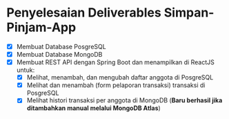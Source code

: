 # Penyelesaian Deliverables Simpan-Pinjam-App

- [x] Membuat Database PosgreSQL
- [x] Membuat Database MongoDB
- [x] Membuat REST API dengan Spring Boot dan menampilkan di ReactJS untuk:
    - [x] Melihat, menambah, dan mengubah daftar anggota di PosgreSQL
    - [x] Melihat dan menambah (form pelaporan transaksi) transaksi di PosgreSQL
    - [x] Melihat histori transaksi per anggota di MongoDB (**Baru berhasil jika ditambahkan manual melalui MongoDB Atlas**)
